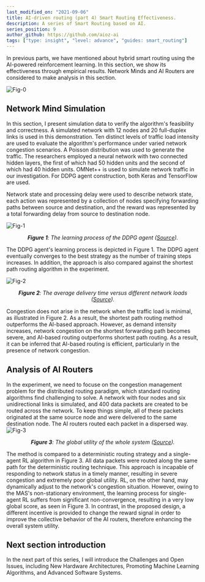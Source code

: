 ```yaml
---
last_modified_on: "2021-09-06"
title: AI-driven routing (part 4) Smart Routing Effectiveness.
description: A series of Smart Routing based on AI.
series_position: 9
author_github: https://github.com/aioz-ai
tags: ["type: insight", "level: advance", "guides: smart_routing"]
---
```


In previous parts, we have mentioned about hybrid smart routing using the AI-powered reinforcement learning. In this section, we show its effectiveness through empirical results.  Network Minds and AI Routers are considered to make analysis in this section.

![Fig-0](https://vision.aioz.io/f/ce0c34940f144eda900c/?dl=1)

## Network Mind Simulation
In this section, I present simulation data to verify the algorithm's feasibility and correctness. A simulated network with 12 nodes and 20 full-duplex links is used in this demonstration. Ten distinct levels of traffic load intensity are used to evaluate the algorithm's performance under varied network congestion scenarios. A Poisson distribution was used to generate the traffic. The researchers employed a neural network with two connected hidden layers, the first of which had 50 hidden units and the second of which had 40 hidden units. OMNet++ is used to simulate network traffic in our investigation. For DDPG agent construction, both Keras and TensorFlow are used.

Network state and processing delay were used to describe network state, each action was represented by a collection of nodes specifying forwarding paths between source and destination, and the reward was represented by a total forwarding delay from source to destination node.

![Fig-1](https://vision.aioz.io/f/38237dc825a44bd8aef5/?dl=1)
*<center>**Figure 1**: The learning process of the DDPG agent ([Source](https://ieeexplore.ieee.org/abstract/document/8870277/)).</center>*

The DDPG agent's learning process is depicted in Figure 1. The DDPG agent eventually converges to the best strategy as the number of training steps increases. In addition, the approach is also compared against the shortest path routing algorithm in the experiment.

![Fig-2](https://vision.aioz.io/f/8f0889ad7e5644329ae3/?dl=1)
*<center>**Figure 2**: The average delivery time versus different network loads ([Source](https://ieeexplore.ieee.org/abstract/document/8870277/)).</center>*

Congestion does not arise in the network when the traffic load is minimal, as illustrated in Figure 2. As a result, the shortest path routing method outperforms the AI-based approach. However, as demand intensity increases, network congestion on the shortest forwarding path becomes severe, and AI-based routing outperforms shortest path routing. As a result, it can be inferred that AI-based routing is efficient, particularly in the presence of network congestion.

## Analysis of AI Routers
In the experiment, we need to focuse on the congestion management problem for the distributed routing paradigm, which standard routing algorithms find challenging to solve. A network with four nodes and six unidirectional links is simulated, and 400 data packets are created to be routed across the network. To keep things simple, all of these packets originated at the same source node and were delivered to the same destination node. The AI routers routed each packet in a dispersed way.
![Fig-3](https://vision.aioz.io/f/37a94dddeaac4dbb9154/?dl=1)
*<center>**Figure 3**: The global utility of the whole system ([Source](https://ieeexplore.ieee.org/abstract/document/8870277/)).</center>*

The method is compared to a deterministic routing strategy and a single-agent RL algorithm in Figure 3. All data packets were routed along the same path for the deterministic routing technique. This approach is incapable of responding to network status in a timely manner, resulting in severe congestion and extremely poor global utility. RL, on the other hand, may dynamically adjust to the network's congestion situation. However, owing to the MAS's non-stationary environment, the learning process for single-agent RL suffers from significant non-convergence, resulting in a very low global score, as seen in Figure 3. In contrast, in the proposed design, a different incentive is provided to change the reward signal in order to improve the collective behavior of the AI routers, therefore enhancing the overall system utility.

## Next section introduction
In the next part of this series, I will introduce the Challenges and Open Issues, including New Hardware Architectures, Promoting Machine Learning Algorithms, and Advanced Software Systems.

